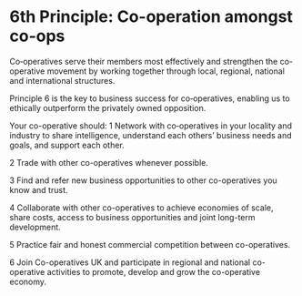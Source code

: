 # 6th Principle: Co-operation amongst co-ops


Co‑operatives serve their members most effectively and strengthen the co-operative movement by working together through local, regional, national and international structures.

Principle 6 is the key to business success for co‑operatives, enabling us to ethically outperform the privately owned opposition.

Your co-operative should:
1 Network with co‑operatives in your locality and industry to share intelligence, understand each others’ business needs and goals, and support each other.

2 Trade with other co-operatives whenever possible.

3 Find and refer new business opportunities to other co-operatives you know and trust.

4 Collaborate with other co-operatives to achieve economies of scale, share costs, access to business opportunities and joint long-term development.

5 Practice fair and honest commercial competition between co-operatives.

6 Join Co-operatives UK and participate in regional and national co-operative activities to promote, develop and grow the co-operative economy.

